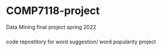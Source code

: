 # COMP7118-project


Data Mining final project spring 2022 
### 
code repostitory for word suggestion/ word popularity project
